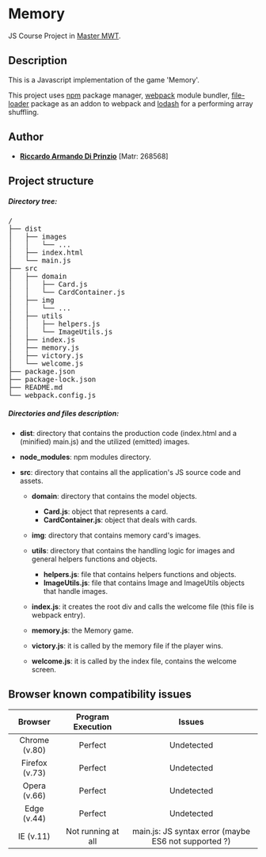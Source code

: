 Memory
=======
JS Course Project in [Master MWT](http://mwt.disim.univaq.it/).

## Description 

This is a Javascript implementation of the game 'Memory'.

This project uses [npm](https://www.npmjs.com/) package manager, [webpack](https://webpack.js.org/) module bundler,
[file-loader](https://www.npmjs.com/package/file-loader) package as an addon to webpack and [lodash](https://lodash.com/) for a performing array shuffling.

## Author
* **[Riccardo Armando Di Prinzio](mailto:riccardoarmando.diprinzio@student.univaq.it)** [Matr: 268568]

## Project structure

##### Directory tree:
<pre>
/
├── dist
│   ├── images
│   │   └── ...
│   ├── index.html
│   └── main.js
├── src
│   ├── domain
│   │   ├── Card.js
│   │   └── CardContainer.js
│   ├── img
│   │   └── ...
│   ├── utils
│   │   ├── helpers.js
│   │   └── ImageUtils.js
│   ├── index.js
│   ├── memory.js
│   ├── victory.js
│   └── welcome.js
├── package.json
├── package-lock.json
├── README.md
└── webpack.config.js
</pre>

##### Directories and files description:
* **dist**: directory that contains the production code (index.html and a (minified) main.js) and the utilized (emitted) 
images.

* **node_modules**: npm modules directory.

* **src**: directory that contains all the application's JS source code and assets.

    * **domain**: directory that contains the model objects.
        * **Card.js**: object that represents a card.
        * **CardContainer.js**: object that deals with cards.
        
    * **img**: directory that contains memory card's images.
    
    * **utils**: directory that contains the handling logic for images and general helpers functions and objects.
        * **helpers.js**: file that contains helpers functions and objects.
        * **ImageUtils.js**: file that contains Image and ImageUtils objects that handle images.
        
    * **index.js**: it creates the root div and calls the welcome file (this file is webpack entry).
    * **memory.js**: the Memory game.
    * **victory.js**: it is called by the memory file if the player wins.
    * **welcome.js**: it is called by the index file, contains the welcome screen.
    
## Browser known compatibility issues
| Browser  | Program Execution  | Issues  	|
|:--------:|:------------------:|:---------:|
| Chrome (v.80) |    Perfect 		    | Undetected |
| Firefox (v.73)|    Perfect  		    | Undetected |
| Opera (v.66)  |    Perfect 		    | Undetected |
| Edge (v.44)   |    Perfect 		    | Undetected |
| IE (v.11)	    |    Not running at all	| main.js: JS syntax error (maybe ES6 not supported ?) |
